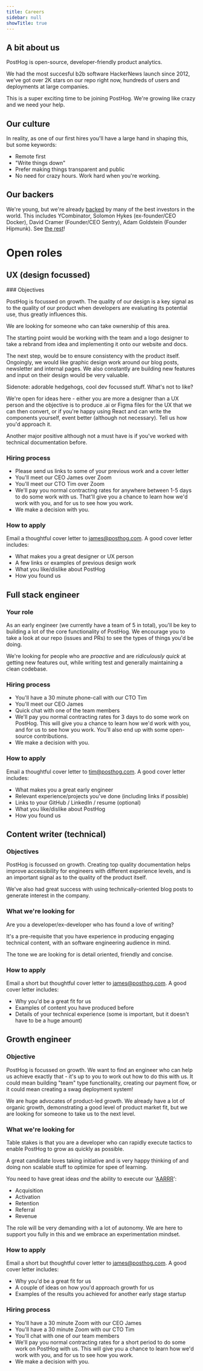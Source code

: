 ```yaml
---
title: Careers
sidebar: null
showTitle: true
---
```


## A bit about us

PostHog is open-source, developer-friendly product analytics.

We had the most succesful b2b software HackerNews launch since 2012, we've got over 2K stars on our repo right now, hundreds of users and deployments at large companies.

This is a super exciting time to be joining PostHog. We're growing like crazy and we need your help.

## Our culture

In reality, as one of our first hires you'll have a large hand in shaping this, but some keywords:

* Remote first
* "Write things down"
* Prefer making things transparent and public
* No need for crazy hours. Work hard when you're working.

## Our backers

We're young, but we're already [backed](/handbook/investors) by many of the best investors in the world. This includes YCombinator, Solomon Hykes (ex-founder/CEO Docker), David Cramer (Founder/CEO Sentry), Adam Goldstein (Founder Hipmunk). See [the rest](/handbook/investors)!

# Open roles

## UX (design focussed)

### Objectives

PostHog is focussed on growth. The quality of our design is a key signal as to the quality of our product when developers are evaluating its potential use, thus greatly influences this.

We are looking for someone who can take ownership of this area.

The starting point would be working with the team and a logo designer to take a rebrand from idea and implementing it onto our website and docs.

The next step, would be to ensure consistency with the product itself. Ongoingly, we would like graphic design work around our blog posts, newsletter and internal pages. We also constantly are building new features and input on their design would be very valuable.

Sidenote: adorable hedgehogs, cool dev focussed stuff. What's not to like?

We're open for ideas here - either you are more a designer than a UX person and the objective is to produce .ai or Figma files for the UX that we can then convert, or if you're happy using React and can write the components yourself, event better (although not necessary). Tell us how you'd approach it.

Another major positive although not a must have is if you've worked with technical documentation before.

### Hiring process

* Please send us links to some of your previous work and a cover letter
* You'll meet our CEO James over Zoom
* You'll meet our CTO Tim over Zoom
* We'll pay you normal contracting rates for anywhere between 1-5 days to do some work with us. That'll give you a chance to learn how we'd work with you, and for us to see how you work.
* We make a decision with you.

### How to apply

Email a thoughtful cover letter to [james@posthog.com](mailto:james@posthog.com). A good cover letter includes:

* What makes you a great designer or UX person
* A few links or examples of previous design work
* What you like/dislike about PostHog
* How you found us

## Full stack engineer

### Your role

As an early engineer (we currently have a team of 5 in total), you'll be key to building a lot of the core functionality of PostHog. We encourage you to take a look at our repo (issues and PRs) to see the types of things you'd be doing.

We're looking for people who are *proactive* and are *ridiculously quick* at getting new features out, while writing test and generally maintaining a clean codebase.

### Hiring process

* You'll have a 30 minute phone-call with our CTO Tim
* You'll meet our CEO James
* Quick chat with one of the team members
* We'll pay you normal contracting rates for 3 days to do some work on PostHog. This will give you a chance to learn how we'd work with you, and for us to see how you work. You'll also end up with some open-source contributions.
* We make a decision with you.

### How to apply

Email a thoughtful cover letter to [tim@posthog.com](mailto:tim@posthog.com). A good cover letter includes:

* What makes you a great early engineer
* Relevant experience/projects you've done (including links if possible)
* Links to your GitHub / LinkedIn / resume (optional)
* What you like/dislike about PostHog
* How you found us

## Content writer (technical)

### Objectives

PostHog is focussed on growth. Creating top quality documentation helps improve accessibility for engineers with different experience levels, and is an important signal as to the quality of the product itself.

We've also had great success with using technically-oriented blog posts to generate interest in the company. 

### What we're looking for

Are you a developer/ex-developer who has found a love of writing?

It's a pre-requisite that you have experience in producing engaging technical content, with an software engineering audience in mind.

The tone we are looking for is detail oriented, friendly and concise.

### How to apply

Email a short but thoughtful cover letter to [james@posthog.com](mailto:james@posthog.com). A good cover letter includes:

* Why you'd be a great fit for us
* Examples of content you have produced before
* Details of your technical experience (some is important, but it doesn't have to be a huge amount)

## Growth engineer

### Objective

PostHog is focussed on growth. We want to find an engineer who can help us achieve exactly that - it's up to you to work out how to do this with us. It could mean building "team" type functionality, creating our payment flow, or it could mean creating a swag deployment system!

We are huge advocates of product-led growth. We already have a lot of organic growth, demonstrating a good level of product market fit, but we are looking for someone to take us to the next level.

### What we're looking for

Table stakes is that you are a developer who can rapidly execute tactics to enable PostHog to grow as quickly as possible. 

A great candidate loves taking initiative and is very happy thinking of and doing non scalable stuff to optimize for spee of learning.

You need to have great ideas *and* the ability to execute our '[AARRR](https://medium.com/@ms.mbalke/aarrr-framework-metrics-that-let-your-startup-sound-like-a-pirate-ship-e91d4082994b)':

* Acquisition
* Activation
* Retention
* Referral
* Revenue

The role will be very demanding with a lot of autonomy. We are here to support you fully in this and we embrace an experimentation mindset.

### How to apply

Email a short but thoughtful cover letter to [james@posthog.com](mailto:james@posthog.com). A good cover letter includes:

* Why you'd be a great fit for us
* A couple of ideas on how you'd approach growth for us
* Examples of the results you achieved for another early stage startup

### Hiring process

* You'll have a 30 minute Zoom with our CEO James
* You'll have a 30 minute Zoom with our CTO Tim
* You'll chat with one of our team members
* We'll pay you normal contracting rates for a short period to do some work on PostHog with us. This will give you a chance to learn how we'd work with you, and for us to see how you work.
* We make a decision with you.